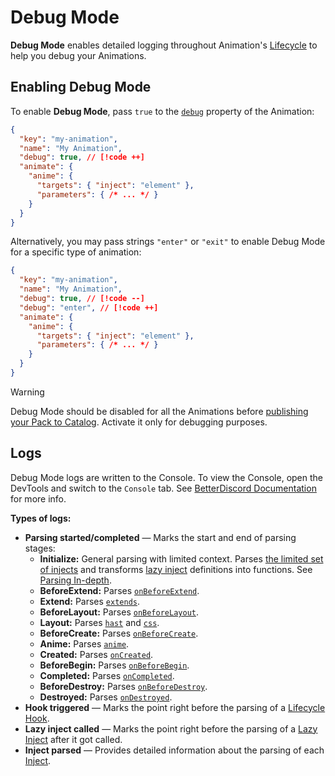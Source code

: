 # Debug Mode

**Debug Mode** enables detailed logging throughout Animation's [Lifecycle](./lifecycle)
to help you debug your Animations.

## Enabling Debug Mode

To enable **Debug Mode**, pass `true` to the [`debug`](/reference/animation#debug) property of the Animation:
```json
{
  "key": "my-animation",
  "name": "My Animation",
  "debug": true, // [!code ++]
  "animate": {
    "anime": {
      "targets": { "inject": "element" },
      "parameters": { /* ... */ }
    }
  }
}
```

Alternatively, you may pass strings `"enter"` or `"exit"` to enable Debug Mode for a specific type of animation:
```json
{
  "key": "my-animation",
  "name": "My Animation",
  "debug": true, // [!code --]
  "debug": "enter", // [!code ++]
  "animate": {
    "anime": {
      "targets": { "inject": "element" },
      "parameters": { /* ... */ }
    }
  }
}
```

> [!WARNING]
> Debug Mode should be disabled for all the Animations before [publishing your Pack to Catalog](./publish).
> Activate it only for debugging purposes.

## Logs

Debug Mode logs are written to the Console. To view the Console, open the DevTools and switch to the `Console` tab.
See [BetterDiscord Documentation](https://docs.betterdiscord.app/developers/devtools#chromium-devtools) for more info.

**Types of logs:**
- **Parsing started/completed** — Marks the start and end of parsing stages:
  - **Initialize:** General parsing with limited context. Parses [the limited set of injects](./parsing#immediate-injects) and transforms [lazy inject](./injects#lazy-injects) definitions into functions. See [Parsing In-depth](./parsing#initialize-stage).
  - **BeforeExtend:** Parses [`onBeforeExtend`](/reference/animate#onbeforeextend).
  - **Extend:** Parses [`extends`](/reference/animate#extends).
  - **BeforeLayout:** Parses [`onBeforeLayout`](/reference/animate#onbeforelayout).
  - **Layout:** Parses [`hast`](/reference/animate#hast) and [`css`](/reference/animate#css).
  - **BeforeCreate:** Parses [`onBeforeCreate`](/reference/animate#onbeforecreate).
  - **Anime:** Parses [`anime`](/reference/animate#anime).
  - **Created:** Parses [`onCreated`](/reference/animate#oncreated).
  - **BeforeBegin:** Parses [`onBeforeBegin`](/reference/animate#onbeforebegin).
  - **Completed:** Parses [`onCompleted`](/reference/animate#oncompleted).
  - **BeforeDestroy:** Parses [`onBeforeDestroy`](/reference/animate#onbeforedestroy).
  - **Destroyed:** Parses [`onDestroyed`](/reference/animate#ondestroyed).
- **Hook triggered** — Marks the point right before the parsing of a [Lifecycle Hook](./lifecycle#lifecycle-hooks).
- **Lazy inject called** — Marks the point right before the parsing of a [Lazy Inject](./injects#lazy-injects) after it got called.
- **Inject parsed** — Provides detailed information about the parsing of each [Inject](./injects).
